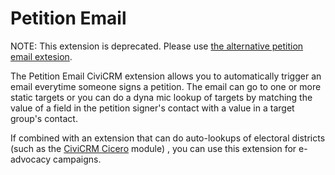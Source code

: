 # Petition Email #

NOTE: This extension is deprecated. Please use [the alternative petition email
extesion](https://github.com/progressivetech/com.aghstrategies.petitionemail).

The Petition Email CiviCRM extension allows you to automatically trigger an
email everytime someone signs a petition. The email can go to one or more
static targets or you can do a dyna mic lookup of targets by matching the value
of a field in the petition signer's contact with a value in a target group's
contact.

If combined with an extension that can do auto-lookups of electoral districts
(such as the [CiviCRM Cicero](https://drupal.org/project/civicrm_cicero)
module) , you can use this extension for e-advocacy campaigns.
